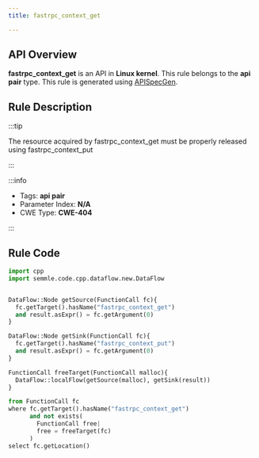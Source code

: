 ```yaml
---
title: fastrpc_context_get

---
```



## API Overview
**fastrpc_context_get** is an API in **Linux kernel**. This rule belongs to the **api pair** type. This rule is generated using [APISpecGen](../../tools/APISpecGen).
## Rule Description

:::tip

The resource acquired by fastrpc_context_get must be properly released using fastrpc_context_put

:::

:::info

- Tags: **api pair**
- Parameter Index: **N/A**
- CWE Type: **CWE-404**

:::

## Rule Code
```python
import cpp
import semmle.code.cpp.dataflow.new.DataFlow


DataFlow::Node getSource(FunctionCall fc){
  fc.getTarget().hasName("fastrpc_context_get")
  and result.asExpr() = fc.getArgument(0)
}

DataFlow::Node getSink(FunctionCall fc){
  fc.getTarget().hasName("fastrpc_context_put")
  and result.asExpr() = fc.getArgument(0)
}

FunctionCall freeTarget(FunctionCall malloc){
  DataFlow::localFlow(getSource(malloc), getSink(result))
}

from FunctionCall fc
where fc.getTarget().hasName("fastrpc_context_get")
      and not exists(
        FunctionCall free| 
        free = freeTarget(fc)
      )
select fc.getLocation()

    
```